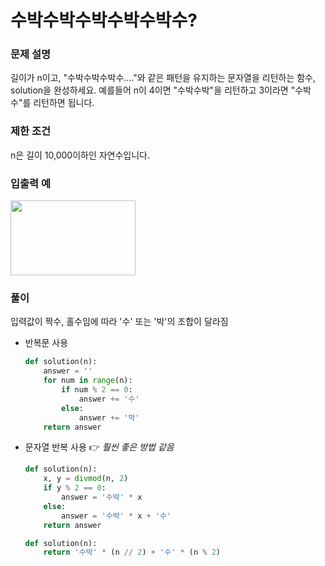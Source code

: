 # 수박수박수박수박수박수?     

### 문제 설명 
길이가 n이고, "수박수박수박수...."와 같은 패턴을 유지하는 문자열을 리턴하는 함수, solution을 완성하세요. 예를들어 n이 4이면 "수박수박"을 리턴하고 3이라면 "수박수"를 리턴하면 됩니다.

### 제한 조건
n은 길이 10,000이하인 자연수입니다.

### 입출력 예
<img src=https://user-images.githubusercontent.com/63505110/129730474-ce42187c-b7f8-448b-9f05-5553416722f1.GIF width = 200 height = 120>

### 풀이
입력값이 짝수, 홀수임에 따라 '수' 또는 '박'의 조합이 달라짐     
+ 반복문 사용
    ```python
    def solution(n):
        answer = ''
        for num in range(n):
            if num % 2 == 0:
                answer += '수'
            else:
                answer += '박'
        return answer
    ```
+ 문자열 반복 사용 👉 *훨씬 좋은 방법 같음*
    ```python
    def solution(n):
        x, y = divmod(n, 2)
        if y % 2 == 0:
            answer = '수박' * x
        else:
            answer = '수박' * x + '수'
        return answer
    ```
    
    ```python
    def solution(n):
        return '수박' * (n // 2) + '수' * (n % 2)
    ```
